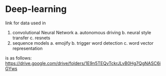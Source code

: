 # Deep-learning

link for data used in
1.  convolutional Neural Network
    a.  autonomous driving
    b.  neural style transfer
    c.  resnets
2.  sequence models
    a.  emojify
    b.  trigger word detection
    c.  word vector representation

is as follows:  https://drive.google.com/drive/folders/1E9n5TEQvTckrJLvB0Hg7QgNASC6iGYws
